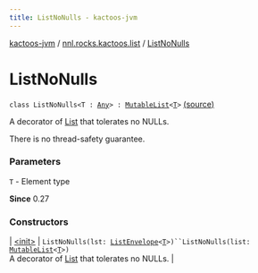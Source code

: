 ```yaml
---
title: ListNoNulls - kactoos-jvm
---
```


[kactoos-jvm](../../index.html) / [nnl.rocks.kactoos.list](../index.html) / [ListNoNulls](./index.html)

# ListNoNulls

`class ListNoNulls<T : `[`Any`](https://kotlinlang.org/api/latest/jvm/stdlib/kotlin/-any/index.html)`> : `[`MutableList`](https://kotlinlang.org/api/latest/jvm/stdlib/kotlin.collections/-mutable-list/index.html)`<`[`T`](index.html#T)`>` [(source)](https://github.com/neonailol/kactoos/blob/master/kactoos-jvm/src/main/kotlin/nnl/rocks/kactoos/list/ListNoNulls.kt#L11)

A decorator of [List](https://kotlinlang.org/api/latest/jvm/stdlib/kotlin.collections/-list/index.html) that tolerates no NULLs.

There is no thread-safety guarantee.

### Parameters

`T` - Element type

**Since**
0.27

### Constructors

| [&lt;init&gt;](-init-.html) | `ListNoNulls(lst: `[`ListEnvelope`](../-list-envelope/index.html)`<`[`T`](index.html#T)`>)``ListNoNulls(list: `[`MutableList`](https://kotlinlang.org/api/latest/jvm/stdlib/kotlin.collections/-mutable-list/index.html)`<`[`T`](index.html#T)`>)`<br>A decorator of [List](https://kotlinlang.org/api/latest/jvm/stdlib/kotlin.collections/-list/index.html) that tolerates no NULLs. |

